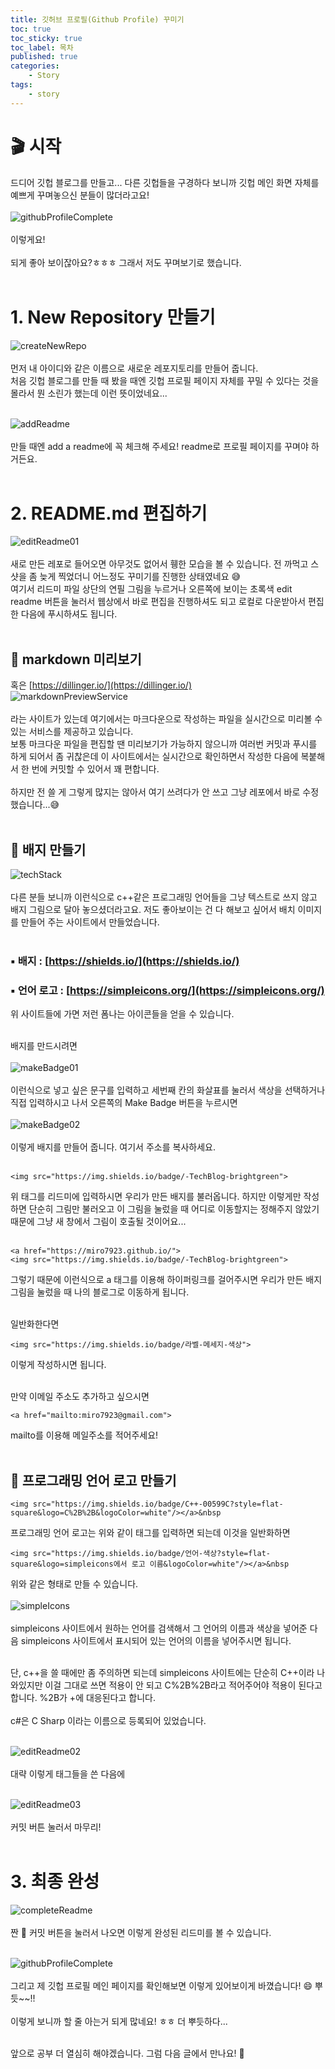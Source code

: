 ```yaml
---
title: 깃허브 프로필(Github Profile) 꾸미기
toc: true
toc_sticky: true
toc_label: 목차
published: true
categories:
    - Story
tags:
    - story
---
```


# 🎬 시작<br>
드디어 깃헙 블로그를 만들고... 다른 깃헙들을 구경하다 보니까 깃헙 메인 화면 자체를 예쁘게 꾸며놓으신 분들이 많더라고요!<br><br>
![githubProfileComplete](../../assets/images/githubProfileComplete.png)<br><br>
이렇게요!<br><br>
되게 좋아 보이잖아요?ㅎㅎㅎ 그래서 저도 꾸며보기로 했습니다.<br><br>

# 1. New Repository 만들기<br>
![createNewRepo](../../assets/images/createNewRepo.png)<br><br>
먼저 내 아이디와 같은 이름으로 새로운 레포지토리를 만들어 줍니다.<br>
처음 깃헙 블로그를 만들 때 봤을 때엔 깃헙 프로필 페이지 자체를 꾸밀 수 있다는 것을 몰라서 뭔 소린가 했는데 이런 뜻이었네요...<br><br>

![addReadme](../../assets/images/addReadme.png)<br><br>
만들 때엔 add a readme에 꼭 체크해 주세요! readme로 프로필 페이지를 꾸며야 하거든요.<br><br>

# 2. README.md 편집하기<br>
![editReadme01](../../assets/images/editReadme01.png)<br><br>
새로 만든 레포로 들어오면 아무것도 없어서 휑한 모습을 볼 수 있습니다. 전 까먹고 스샷을 좀 늦게 찍었더니 어느정도 꾸미기를 진행한 상태였네요 😅 <br>
여기서 리드미 파일 상단의 연필 그림을 누르거나 오른쪽에 보이는 초록색 edit readme 버튼을 눌러서 웹상에서 바로 편집을 진행하셔도 되고 로컬로 다운받아서 편집한 다음에 푸시하셔도 됩니다.<br><br>

## 🔸 markdown 미리보기<br>
혹은 [https://dillinger.io/](https://dillinger.io/)<br>
![markdownPreviewService](../../assets/images/markdownPreviewService.png)<br><br>
라는 사이트가 있는데 여기에서는 마크다운으로 작성하는 파일을 실시간으로 미리볼 수 있는 서비스를 제공하고 있습니다.<br>
보통 마크다운 파일을 편집할 땐 미리보기가 가능하지 않으니까 여러번 커밋과 푸시를 하게 되어서 좀 귀찮은데 이 사이트에서는 실시간으로 확인하면서 작성한 다음에 복붙해서 한 번에 커밋할 수 있어서 꽤 편합니다.<br><br>
하지만 전 쓸 게 그렇게 많지는 않아서 여기 쓰려다가 안 쓰고 그냥 레포에서 바로 수정했습니다...😅<br><br>

## 🔸 배지 만들기<br>
![techStack](../../assets/images/techStack.png)<br><br>
다른 분들 보니까 이런식으로 c++같은 프로그래밍 언어들을 그냥 텍스트로 쓰지 않고 배지 그림으로 달아 놓으셨더라고요. 저도 좋아보이는 건 다 해보고 싶어서 배치 이미지를 만들어 주는 사이트에서 만들었습니다.<br><br>

### ▪️ 배지 : [https://shields.io/](https://shields.io/)
### ▪️ 언어 로고 : [https://simpleicons.org/](https://simpleicons.org/)<br>
위 사이트들에 가면 저런 폼나는 아이콘들을 얻을 수 있습니다.<br><br>

배지를 만드시려면<br><br>
![makeBadge01](../../assets/images/makeBadge01.png)<br><br>
이런식으로 넣고 싶은 문구를 입력하고 세번째 칸의 화살표를 눌러서 색상을 선택하거나 직접 입력하시고 나서 오른쪽의 Make Badge 버튼을 누르시면 <br><br>
![makeBadge02](../../assets/images/makeBadge02.png)<br><br>
이렇게 배지를 만들어 줍니다. 여기서 주소를 복사하세요.<br><br>
```
<img src="https://img.shields.io/badge/-TechBlog-brightgreen">
```
위 태그를 리드미에 입력하시면 우리가 만든 배지를 불러옵니다. 하지만 이렇게만 작성하면 단순히 그림만 불러오고 이 그림을 눌렀을 때 어디로 이동할지는 정해주지 않았기 때문에 그냥 새 창에서 그림이 호출될 것이어요... <br><br>
```
<a href="https://miro7923.github.io/">
<img src="https://img.shields.io/badge/-TechBlog-brightgreen">
```
그렇기 때문에 이런식으로 a 태그를 이용해 하이퍼링크를 걸어주시면 우리가 만든 배지 그림을 눌렀을 때 나의 블로그로 이동하게 됩니다.<br><br>

일반화한다면 <br>
```
<img src="https://img.shields.io/badge/라벨-메세지-색상">
```
이렇게 작성하시면 됩니다.<br><br>

만약 이메일 주소도 추가하고 싶으시면 <br>
```
<a href="mailto:miro7923@gmail.com">
```
mailto를 이용해 메일주소를 적어주세요!<br><br>

## 🔸 프로그래밍 언어 로고 만들기<br>
```
<img src="https://img.shields.io/badge/C++-00599C?style=flat-square&logo=C%2B%2B&logoColor=white"/></a>&nbsp 
```
프로그래밍 언어 로고는 위와 같이 태그를 입력하면 되는데 이것을 일반화하면<br>
```
<img src="https://img.shields.io/badge/언어-색상?style=flat-square&logo=simpleicons에서 로고 이름&logoColor=white"/></a>&nbsp 
```
위와 같은 형태로 만들 수 있습니다.<br><br>
![simpleIcons](../../assets/images/simpleIcons.png)<br><br>
simpleicons 사이트에서 원하는 언어를 검색해서 그 언어의 이름과 색상을 넣어준 다음 simpleicons 사이트에서 표시되어 있는 언어의 이름을 넣어주시면 됩니다. <br><br>

단, c++을 쓸 때에만 좀 주의하면 되는데 simpleicons 사이트에는 단순히 C++이라 나와있지만 이걸 그대로 쓰면 적용이 안 되고 C%2B%2B라고 적어주어야 적용이 된다고 합니다. %2B가 +에 대응된다고 합니다.<br><br>
c#은 C Sharp 이라는 이름으로 등록되어 있었습니다.<br><br> 

![editReadme02](../../assets/images/editReadme02.png)<br><br>
대략 이렇게 태그들을 쓴 다음에 <br><br>

![editReadme03](../../assets/images/editReadme03.png)<br><br>
커밋 버튼 눌러서 마무리!<br><br>

# 3. 최종 완성<br>
![completeReadme](../../assets/images/completeReadme.png)<br><br>
짠 👏 커밋 버튼을 눌러서 나오면 이렇게 완성된 리드미를 볼 수 있습니다.<br><br>

![githubProfileComplete](../../assets/images/githubProfileComplete.png)<br><br>
그리고 제 깃헙 프로필 메인 페이지를 확인해보면 이렇게 있어보이게 바꼈습니다! 😄 뿌듯~~!!<br><br>
이렇게 보니까 할 줄 아는거 되게 많네요! ㅎㅎ 더 뿌듯하다...<br><br>

앞으로 공부 더 열심히 해야겠습니다. 그럼 다음 글에서 만나요! 👋<br>
